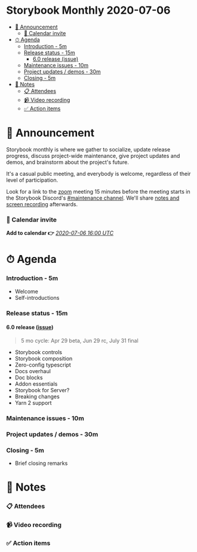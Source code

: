 <h1>Storybook Monthly 2020-07-06</h1>

- [📢 Announcement](#-announcement)
    - [📅 Calendar invite](#-calendar-invite)
- [⏱ Agenda](#-agenda)
    - [Introduction - 5m](#introduction---5m)
    - [Release status - 15m](#release-status---15m)
      - [6.0 release (issue)](#60-release-issue)
    - [Maintenance issues - 10m](#maintenance-issues---10m)
    - [Project updates / demos - 30m](#project-updates--demos---30m)
    - [Closing - 5m](#closing---5m)
- [📝 Notes](#-notes)
    - [📋 Attendees](#-attendees)
    - [📹 Video recording](#-video-recording)
    - [✅ Action items](#-action-items)

# 📢 Announcement

Storybook monthly is where we gather to socialize, update release progress, discuss project-wide maintenance, give project updates and demos, and brainstorm about the project's future.

It's a casual public meeting, and everybody is welcome, regardless of their level of participation.

Look for a link to the [zoom](https://zoom.us/) meeting 15 minutes before the meeting starts in the Storybook Discord's [#maintenance channel](https://discord.gg/qhAxMgN). We'll share [notes and screen recording](https://github.com/storybookjs/community) afterwards.

### 📅 Calendar invite

**Add to calendar 👉** [_2020-07-06 16:00 UTC_](https://calendar.google.com/event?action=TEMPLATE&tmeid=ZDRsM2g5c3JtOTRlM2dpNWNyZXMxcnRkbWxfMjAyMDAxMDZUMTYwMDAwWiA4ZDB1NzBzbm9zY2ZkOGw2Z2lrNm83M2syMEBn&tmsrc=8d0u70snoscfd8l6gik6o73k20%40group.calendar.google.com&scp=ALL)

# ⏱ Agenda

### Introduction - 5m

- Welcome
- Self-introductions

### Release status - 15m

#### 6.0 release ([issue](https://github.com/storybookjs/storybook/issues/9311))

> 5 mo cycle: Apr 29 beta, Jun 29 rc, July 31 final

- Storybook controls
- Storybook composition
- Zero-config typescript
- Docs overhaul
- Doc blocks
- Addon essentials
- Storybook for Server?
- Breaking changes
- Yarn 2 support

### Maintenance issues - 10m

### Project updates / demos - 30m

### Closing - 5m

- Brief closing remarks

# 📝 Notes

### 📋 Attendees

### 📹 Video recording

### ✅ Action items
